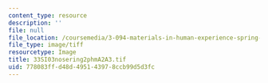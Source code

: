 ```yaml
---
content_type: resource
description: ''
file: null
file_location: /coursemedia/3-094-materials-in-human-experience-spring-2004/778083ffd48d495143978ccb99d5d3fc_33SI03nosering2phmA2A3.tif
file_type: image/tiff
resourcetype: Image
title: 33SI03nosering2phmA2A3.tif
uid: 778083ff-d48d-4951-4397-8ccb99d5d3fc
---
```

